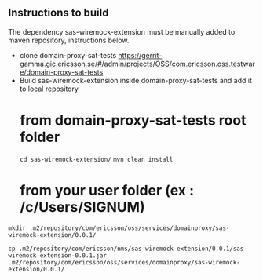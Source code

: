 Instructions to build
-------------------------------
The dependency sas-wiremock-extension must be manually added to maven repository, instructions below.

- clone domain-proxy-sat-tests
  https://gerrit-gamma.gic.ericsson.se/#/admin/projects/OSS/com.ericsson.oss.testware/domain-proxy-sat-tests
- Build sas-wiremock-extension inside domain-proxy-sat-tests and add it to local repository
  # from domain-proxy-sat-tests root folder
   ```cd sas-wiremock-extension/```
   ``` mvn clean install ```
  # from your user folder (ex : /c/Users/SIGNUM)
```mkdir .m2/repository/com/ericsson/oss/services/domainproxy/sas-wiremock-extension/0.0.1/ ```


    
```cp .m2/repository/com/ericsson/nms/sas-wiremock-extension/0.0.1/sas-wiremock-extension-0.0.1.jar  .m2/repository/com/ericsson/oss/services/domainproxy/sas-wiremock-extension/0.0.1/ ```
